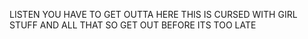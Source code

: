 LISTEN YOU HAVE TO GET OUTTA HERE THIS IS CURSED WITH GIRL STUFF AND ALL THAT SO GET OUT BEFORE ITS TOO LATE